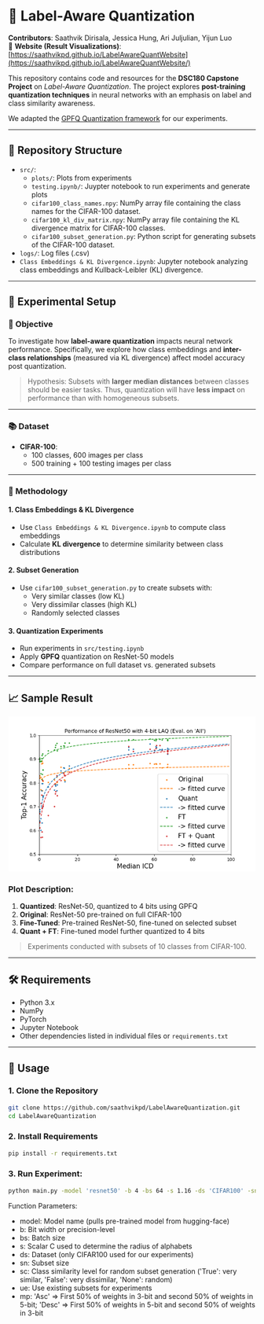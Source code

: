 # 🧠 Label-Aware Quantization

**Contributors**: Saathvik Dirisala, Jessica Hung, Ari Juljulian, Yijun Luo  
🔗 **Website (Result Visualizations)**: [https://saathvikpd.github.io/LabelAwareQuantWebsite](https://saathvikpd.github.io/LabelAwareQuantWebsite/)

This repository contains code and resources for the **DSC180 Capstone Project** on *Label-Aware Quantization*. The project explores **post-training quantization techniques** in neural networks with an emphasis on label and class similarity awareness.

We adapted the [GPFQ Quantization framework](https://github.com/YixuanSeanZhou/Quantized_Neural_Nets) for our experiments.

---

## 📂 Repository Structure

- `src/`: 
     - `plots/`: Plots from experiments
     - `testing.ipynb/`: Juypter notebook to run experiments and generate plots
     - `cifar100_class_names.npy`: NumPy array file containing the class names for the CIFAR-100 dataset.
     - `cifar100_kl_div_matrix.npy`: NumPy array file containing the KL divergence matrix for CIFAR-100 classes.
     - `cifar100_subset_generation.py`: Python script for generating subsets of the CIFAR-100 dataset.
- `logs/`: Log files (.csv)
- `Class Embeddings & KL Divergence.ipynb`: Jupyter notebook analyzing class embeddings and Kullback-Leibler (KL) divergence.
 

---

## 🧪 Experimental Setup

### 🎯 Objective

To investigate how **label-aware quantization** impacts neural network performance. Specifically, we explore how class embeddings and **inter-class relationships** (measured via KL divergence) affect model accuracy post quantization.

> Hypothesis: Subsets with **larger median distances** between classes should be easier tasks. Thus, quantization will have **less impact** on performance than with homogeneous subsets.

---

### 📚 Dataset

- **CIFAR-100**:  
  - 100 classes, 600 images per class  
  - 500 training + 100 testing images per class  

---

### 🧠 Methodology

#### 1. **Class Embeddings & KL Divergence**
- Use `Class Embeddings & KL Divergence.ipynb` to compute class embeddings
- Calculate **KL divergence** to determine similarity between class distributions

#### 2. **Subset Generation**
- Use `cifar100_subset_generation.py` to create subsets with:
  - Very similar classes (low KL)
  - Very dissimilar classes (high KL)
  - Randomly selected classes

#### 3. **Quantization Experiments**
- Run experiments in `src/testing.ipynb`
- Apply **GPFQ** quantization on ResNet-50 models
- Compare performance on full dataset vs. generated subsets

---

## 📈 Sample Result

![Quantization Result](https://github.com/saathvikpd/LabelAwareQuantization/blob/main/src/plots/resnet50_4bit_all_median.png)

### Plot Description:
1. **Quantized**: ResNet-50, quantized to 4 bits using GPFQ  
2. **Original**: ResNet-50 pre-trained on full CIFAR-100  
3. **Fine-Tuned**: Pre-trained ResNet-50, fine-tuned on selected subset  
4. **Quant + FT**: Fine-tuned model further quantized to 4 bits  

> Experiments conducted with subsets of 10 classes from CIFAR-100.

---

## 🛠️ Requirements

- Python 3.x  
- NumPy  
- PyTorch  
- Jupyter Notebook  
- Other dependencies listed in individual files or `requirements.txt`

---

## 🚀 Usage

### 1. Clone the Repository

```bash
git clone https://github.com/saathvikpd/LabelAwareQuantization.git
cd LabelAwareQuantization
```

### 2. Install Requirements
```bash
pip install -r requirements.txt
```

### 3. Run Experiment:
```bash
python main.py -model 'resnet50' -b 4 -bs 64 -s 1.16 -ds 'CIFAR100' -sn 10 -sc 'False' -ue -mp 'Asc'
```
Function Parameters:
- model: Model name (pulls pre-trained model from hugging-face)
- b: Bit width or precision-level
- bs: Batch size
- s: Scalar C used to determine the radius of alphabets
- ds: Dataset (only CIFAR100 used for our experiments)
- sn: Subset size
- sc: Class similarity level for random subset generation ('True': very similar, 'False': very dissimilar, 'None': random)
- ue: Use existing subsets for experiments
- mp: 'Asc' => First 50% of weights in 3-bit and second 50% of weights in 5-bit; 'Desc' => First 50% of weights in 5-bit and second 50% of weights in 3-bit
